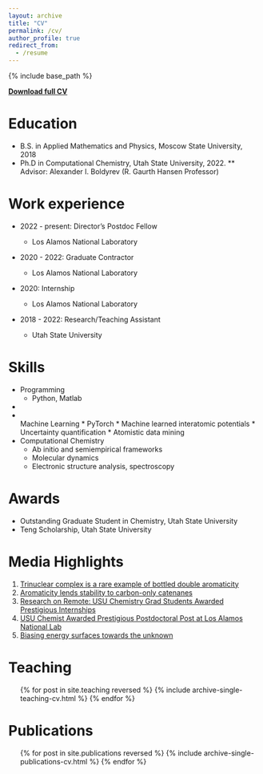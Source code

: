 ```yaml
---
layout: archive
title: "CV"
permalink: /cv/
author_profile: true
redirect_from:
  - /resume
---
```


{% include base_path %}

<a href="/CV_Kulichenko.docx"><b>Download full CV</b></a>

Education
======
* B.S. in Applied Mathematics and Physics, Moscow State University, 2018
* Ph.D in Computational Chemistry, Utah State University, 2022.
** Advisor: Alexander I. Boldyrev (R. Gaurth Hansen Professor)

Work experience
======
* 2022 - present: Director’s Postdoc Fellow
  * Los Alamos National Laboratory

* 2020 - 2022: Graduate Contractor
  * Los Alamos National Laboratory

* 2020: Internship
  * Los Alamos National Laboratory

* 2018 - 2022: Research/Teaching Assistant
  * Utah State University


Skills
======

* Programming
  * Python, Matlab
* <li><i class="fa fa-fw fa-database" aria-hidden="true"></i></li>Machine Learning
  * PyTorch
  * Machine learned interatomic potentials
  * Uncertainty quantification
  * Atomistic data mining
* Computational Chemistry
  * Ab initio and semiempirical frameworks
  * Molecular dynamics 
  * Electronic structure analysis, spectroscopy

Awards
======
* Outstanding Graduate Student in Chemistry, Utah State University
* Teng Scholarship, Utah State University

Media Highlights
======
1.	<a href="https://www.chemistryworld.com/news/trinuclear-complex-is-a-rare-example-of-bottled-double-aromaticity/4012766.article">Trinuclear complex is a rare example of bottled double aromaticity</a>
2.	<a href="https://www.chemistryworld.com/news/aromaticity-lends-stability-to-carbon-only-catenanes/4011158.article">Aromaticity lends stability to carbon-only catenanes</a>
3.	<a href="https://www.usu.edu/today/story/research-on-remote-usu-chemistry-grad-students-awarded-prestigious-internships">Research on Remote: USU Chemistry Grad Students Awarded Prestigious Internships</a>
4.	<a href="https://www.usu.edu/today/story/usu-chemist-awarded-prestigious-postdoctoral-post-at-los-alamos-national-lab">USU Chemist Awarded Prestigious Postdoctoral Post at Los Alamos National Lab</a>
5.	<a href="https://www.nature.com/articles/s43588-023-00420-7">Biasing energy surfaces towards the unknown</a>

Teaching
======
  <ul>{% for post in site.teaching reversed %}
    {% include archive-single-teaching-cv.html %}
  {% endfor %}</ul>

Publications
======
  <ul style="list-style-type: none;">{% for post in site.publications reversed %}
    {% include archive-single-publications-cv.html %}
  {% endfor %}</ul>
  
<!-- Talks
======
  <ul>{% for post in site.talks reversed %}
    {% include archive-single-talk-cv.html %}
  {% endfor %}</ul> -->

  
<!-- Service and leadership
======
* Currently signed in to 43 different slack teams -->
